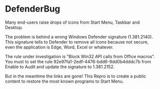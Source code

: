 # DefenderBug

Many end-users raise drops of icons from Start Menu, Taskbar and Desktop.

The problem is behind a wrong Windows Defender signature (1.381.2140). This signature tells to Defender to remove all icons because not secure, even the application is Edge, Word, Excel or whatever.

The rule under investigation is "Block Win32 API calls from Office macros". You must to set the rule 92e97fa1-2edf-4476-bdd6-9dd0b4dddc7b from Enable to Audit and update the signature to 1.381.2152.

But in the meantime the links are gone! This Repro is to create a public content to restore the most known programs to Start Menu.
